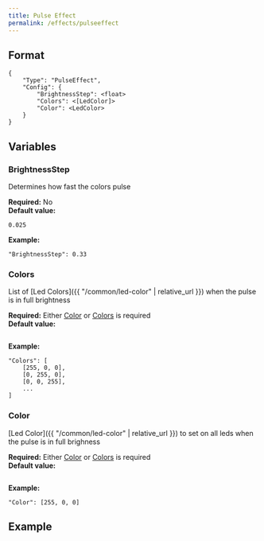 ```yaml
---
title: Pulse Effect
permalink: /effects/pulseeffect
---
```


## Format

~~~
{
    "Type": "PulseEffect",
    "Config": {
        "BrightnessStep": <float>
        "Colors": <[LedColor]>
        "Color": <LedColor>
    }
}
~~~

## Variables

### BrightnessStep
<div class="variable-block" markdown="block">

Determines how fast the colors pulse

**Required:** No<br>
**Default value:**
~~~
0.025
~~~
**Example:**
~~~
"BrightnessStep": 0.33
~~~

</div>

### Colors
<div class="variable-block" markdown="block">

List of [Led Colors]({{ "/common/led-color" | relative_url }}) when the pulse is in full brightness

**Required:** Either [Color](#color) or [Colors](#colors) is required<br>
**Default value:**
~~~
~~~
**Example:**
~~~
"Colors": [
    [255, 0, 0],
    [0, 255, 0],
    [0, 0, 255],
    ...
]
~~~

</div>

### Color
<div class="variable-block" markdown="block">

[Led Color]({{ "/common/led-color" | relative_url }}) to set on all leds when the pulse is in full brighness

**Required:** Either [Color](#color) or [Colors](#colors) is required<br>
**Default value:**
~~~
~~~
**Example:**
~~~
"Color": [255, 0, 0]
~~~

</div>

## Example

~~~
~~~